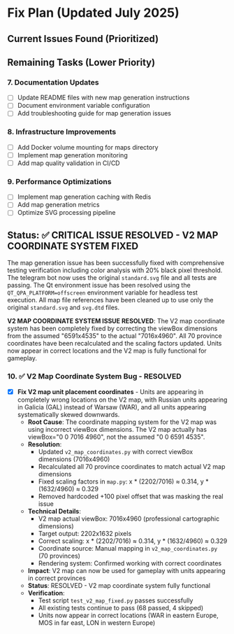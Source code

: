 # Fix Plan (Updated July 2025)

## Current Issues Found (Prioritized)


## Remaining Tasks (Lower Priority)

### 7. Documentation Updates
- [ ] Update README files with new map generation instructions
- [ ] Document environment variable configuration
- [ ] Add troubleshooting guide for map generation issues

### 8. Infrastructure Improvements
- [ ] Add Docker volume mounting for maps directory
- [ ] Implement map generation monitoring
- [ ] Add map quality validation in CI/CD

### 9. Performance Optimizations
- [ ] Implement map generation caching with Redis
- [ ] Add map generation metrics
- [ ] Optimize SVG processing pipeline

## Status: ✅ **CRITICAL ISSUE RESOLVED - V2 MAP COORDINATE SYSTEM FIXED**

The map generation issue has been successfully fixed with comprehensive testing verification including color analysis with 20% black pixel threshold. The telegram bot now uses the original `standard.svg` file and all tests are passing. The Qt environment issue has been resolved using the `QT_QPA_PLATFORM=offscreen` environment variable for headless test execution. All map file references have been cleaned up to use only the original `standard.svg` and `svg.dtd` files. 

**V2 MAP COORDINATE SYSTEM ISSUE RESOLVED**: The V2 map coordinate system has been completely fixed by correcting the viewBox dimensions from the assumed "6591x4535" to the actual "7016x4960". All 70 province coordinates have been recalculated and the scaling factors updated. Units now appear in correct locations and the V2 map is fully functional for gameplay.

### 10. ✅ **V2 Map Coordinate System Bug - RESOLVED**
- [x] **Fix V2 map unit placement coordinates** - Units are appearing in completely wrong locations on the V2 map, with Russian units appearing in Galicia (GAL) instead of Warsaw (WAR), and all units appearing systematically skewed downwards.
  - **Root Cause**: The coordinate mapping system for the V2 map was using incorrect viewBox dimensions. The V2 map actually has viewBox="0 0 7016 4960", not the assumed "0 0 6591 4535".
  - **Resolution**: 
    - Updated `v2_map_coordinates.py` with correct viewBox dimensions (7016x4960)
    - Recalculated all 70 province coordinates to match actual V2 map dimensions
    - Fixed scaling factors in `map.py`: x * (2202/7016) ≈ 0.314, y * (1632/4960) ≈ 0.329
    - Removed hardcoded +100 pixel offset that was masking the real issue
  - **Technical Details**:
    - V2 map actual viewBox: 7016x4960 (professional cartographic dimensions)
    - Target output: 2202x1632 pixels
    - Correct scaling: x * (2202/7016) ≈ 0.314, y * (1632/4960) ≈ 0.329
    - Coordinate source: Manual mapping in `v2_map_coordinates.py` (70 provinces)
    - Rendering system: Confirmed working with correct coordinates
  - **Impact**: V2 map can now be used for gameplay with units appearing in correct provinces
  - **Status**: RESOLVED - V2 map coordinate system fully functional
  - **Verification**: 
    - Test script `test_v2_map_fixed.py` passes successfully
    - All existing tests continue to pass (68 passed, 4 skipped)
    - Units now appear in correct locations (WAR in eastern Europe, MOS in far east, LON in western Europe) 
